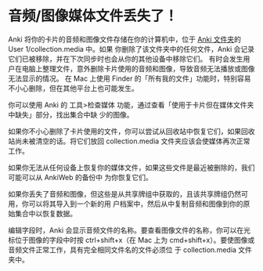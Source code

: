 # 音频/图像媒体文件丢失了！

Anki 将你的卡片的音频和图像文件存储在你的计算机中，位于
[Anki 文件夹](https://open-spaced-repetition.github.io/anki-manual-zh-CN/files.html#file-locations)的 User 1/collection.media 中。如果
你删除了该文件夹中的任何文件，Anki 会记录它们已被移除，并在下次同步时也会从你的其他设备中移除它们。
有时会发生用户在电脑上整理文件，意外删除卡片使用的音频和图像，导致音频无法播放或图像无法显示的情况。
在 Mac 上使用 Finder 的「所有我的文件」功能时，特别容易不小心删除，但在其他平台上也可能发生。

你可以使用 Anki 的 工具>检查媒体 功能，通过查看「使用于卡片但在媒体文件夹中缺失」部分，找出集合中缺
少的图像。

如果你不小心删除了卡片使用的文件，你可以尝试从回收站中恢复它们，如果回收站尚未被清空的话。将它们放回
collection.media 文件夹应该会使媒体再次正常工作。

如果你无法从任何设备上恢复你的媒体文件，如果这些文件是最近被删除的，我们可能可以从 AnkiWeb 的备份中
为你恢复它们。

如果你丢失了音频和图像，但这些是从共享牌组中获取的，且该共享牌组仍然可用，你可以将其导入到一个新的用
户档案中，然后从中复制音频和图像到你的原始集合中以恢复数据。

编辑字段时，Anki 会显示音频文件的名称。要查看图像文件的名称，你可以在光标位于图像的字段中时按
ctrl+shift+x（在 Mac 上为 cmd+shift+x）。要使图像或音频文件正常工作，具有完全相同文件名的文件必须位
于 collection.media 文件夹中。
